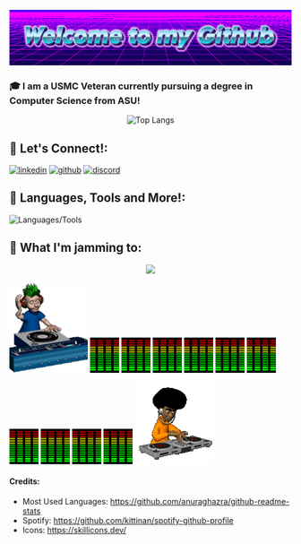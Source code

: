 <p align="center">
  <img src="https://github.com/Gabenn1/Gabenn1/blob/main/images/Welcome-to-my-Github-2-8-2025.gif" alt="Welcome to my Github!" />
</p>

### 🎓 I am a USMC Veteran currently pursuing a degree in Computer Science from ASU!

<p align="center">
  <img src="https://github-readme-stats.vercel.app/api/top-langs/?username=Gabenn1&layout=donut&theme=onedark" alt="Top Langs" />
</p>


## 🤝 Let's Connect!:
[![linkedin](https://skillicons.dev/icons?i=linkedin)](https://www.linkedin.com/in/gabriel-clark/)
[![github](https://skillicons.dev/icons?i=github)](https://github.com/Gabenn1)
[![discord](https://skillicons.dev/icons?i=discord)](https://discord.com/users/277664951009542144)


## 🚀 **Languages, Tools and More!**:

![Languages/Tools](https://skillicons.dev/icons?i=py,cpp,java,js,html,css,docker,emacs,github,linux,postgres,raspberrypi,vscode,matlab)

## 🎵 **What I'm jamming to**:
<p align="center">
  <img src= "https://spotify-github-profile.kittinanx.com/api/view?uid=1222761623&cover_image=true&theme=novatorem&show_offline=false&background_color=121212&interchange=false">
</p>

![](https://github.com/Gabenn1/Gabenn1/blob/main/images/music1.gif)
![](https://github.com/Gabenn1/Gabenn1/blob/main/images/equilizer1.gif)
![](https://github.com/Gabenn1/Gabenn1/blob/main/images/equilizer1.gif)
![](https://github.com/Gabenn1/Gabenn1/blob/main/images/equilizer1.gif)
![](https://github.com/Gabenn1/Gabenn1/blob/main/images/equilizer1.gif)
![](https://github.com/Gabenn1/Gabenn1/blob/main/images/equilizer1.gif)
![](https://github.com/Gabenn1/Gabenn1/blob/main/images/equilizer1.gif)
![](https://github.com/Gabenn1/Gabenn1/blob/main/images/equilizer1.gif)
![](https://github.com/Gabenn1/Gabenn1/blob/main/images/equilizer1.gif)
![](https://github.com/Gabenn1/Gabenn1/blob/main/images/equilizer1.gif)
![](https://github.com/Gabenn1/Gabenn1/blob/main/images/equilizer1.gif)
![](https://github.com/Gabenn1/Gabenn1/blob/main/images/music2.gif)





#### Credits:

- Most Used Languages: https://github.com/anuraghazra/github-readme-stats
- Spotify: https://github.com/kittinan/spotify-github-profile
- Icons: https://skillicons.dev/
